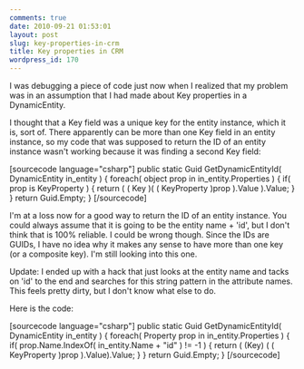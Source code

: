 ```yaml
---
comments: true
date: 2010-09-21 01:53:01
layout: post
slug: key-properties-in-crm
title: Key properties in CRM
wordpress_id: 170
---
```


I was debugging a piece of code just now when I realized that my problem was in an assumption that I had made about Key properties in a DynamicEntity.

I thought that a Key field was a unique key for the entity instance, which it is, sort of. There apparently can be more than one Key field in an entity instance, so my code that was supposed to return the ID of an entity instance wasn't working because it was finding a second Key field:

[sourcecode language="csharp"]
		public static Guid GetDynamicEntityId( DynamicEntity in_entity ) {
			foreach( object prop in in_entity.Properties ) {
				if( prop is KeyProperty ) {
					return ( ( Key )( ( KeyProperty )prop ).Value ).Value;
				}
			}
			return Guid.Empty;
		}
[/sourcecode]

I'm at a loss now for a good way to return the ID of an entity instance. You could always assume that it is going to be the entity name + 'id', but I don't think that is 100% reliable. I could be wrong though. Since the IDs are GUIDs, I have no idea why it makes any sense to have more than one key (or a composite key). I'm still looking into this one.

Update:
I ended up with a hack that just looks at the entity name and tacks on 'id' to the end and searches for this string pattern in the attribute names. This feels pretty dirty, but I don't know what else to do.

Here is the code:

[sourcecode language="csharp"]
	public static Guid GetDynamicEntityId( DynamicEntity in_entity ) {
			foreach( Property prop in in_entity.Properties ) {
				if( prop.Name.IndexOf( in_entity.Name + "id" ) != -1 ) {
					return ( (Key) ( ( KeyProperty )prop ).Value).Value;
				}
			}
			return Guid.Empty;
		}
[/sourcecode]
